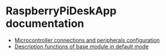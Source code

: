 # RaspberryPiDeskApp documentation

* [Microcontroller connections and peripherals configuration](Microcontroller.md)
* [Description functions of base module in default mode](IBIS.md)